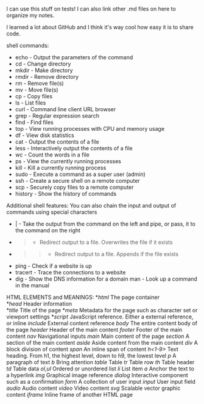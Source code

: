 I can use this stuff on tests!
I can also link other .md files on here to organize my notes.

I learned a lot about GitHub and I think it's way cool how easy it is to share code.

shell commands:
* echo - Output the parameters of the command
* cd - Change directory
* mkdir - Make directory
* rmdir - Remove directory
* rm - Remove file(s)
* mv - Move file(s)
* cp - Copy files
* ls - List files
* curl - Command line client URL browser
* grep - Regular expression search
* find - Find files
* top - View running processes with CPU and memory usage
* df - View disk statistics
* cat - Output the contents of a file
* less - Interactively output the contents of a file
* wc - Count the words in a file
* ps - View the currently running processes
* kill - Kill a currently running process
* sudo - Execute a command as a super user (admin)
* ssh - Create a secure shell on a remote computer
* scp - Securely copy files to a remote computer
* history - Show the history of commands

Additional shell features:
You can also chain the input and output of commands using special characters

* | - Take the output from the command on the left and pipe, or pass, it to the command on the right
* > - Redirect output to a file. Overwrites the file if it exists
* >> - Redirect output to a file. Appends if the file exists
* ping - Check if a website is up
* tracert - Trace the connections to a website
* dig - Show the DNS information for a domain
man - Look up a command in the manual

HTML ELEMENTS and MEANINGS:
*_html_	The page container  
*_head_	Header information  
*_title_	Title of the page
*_meta_	Metadata for the page such as character set or viewport settings
*_script_	JavaScript reference. Either a external reference, or inline
_include_	External content reference
_body_	The entire content body of the page
_header_	Header of the main content
_footer_	Footer of the main content
_nav_	Navigational inputs
_main_	Main content of the page
_section_	A section of the main content
_aside_	Aside content from the main content
_div_	A block division of content
_span_	An inline span of content
_h<1-9>_	Text heading. From h1, the highest level, down to h9, the lowest level
_p_	A paragraph of text
_b_	Bring attention
_table_	Table
_tr_	Table row
_th_	Table header
_td_	Table data
_ol_,_ul_	Ordered or unordered list
_li_	List item
_a_	Anchor the text to a hyperlink
_img_	Graphical image reference
_dialog_	Interactive component such as a confirmation
_form_	A collection of user input
_input_	User input field
_audio_	Audio content
_video_	Video content
_svg_	Scalable vector graphic content
_iframe_	Inline frame of another HTML page
